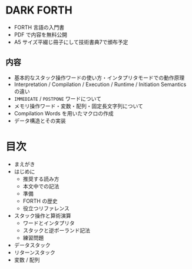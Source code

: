 # DARK FORTH

- FORTH 言語の入門書
- PDF で内容を無料公開
- A5 サイズ平綴じ冊子にして技術書典7で頒布予定

## 内容

- 基本的なスタック操作ワードの使い方・インタプリタモードでの動作原理
- Interpretation / Compilation / Execution / Runtime / Initiation Semantics の違い
- ``IMMEDIATE`` / ``POSTPONE`` ワードについて
- メモリ操作ワード・変数・配列・固定長文字列について
- Compilation Words を用いたマクロの作成
- データ構造とその実装

# 目次

- まえがき
- はじめに
  - 推奨する読み方
  - 本文中での記法
  - 準備
  - FORTH の歴史
  - 役立つリファレンス
- スタック操作と算術演算
  - ワードとインタプリタ
  - スタックと逆ポーランド記法
  - 練習問題
- データスタック
- リターンスタック
- 変数 / 配列
